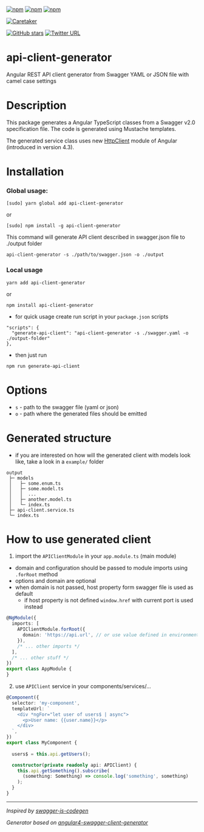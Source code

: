 [![npm](https://img.shields.io/npm/v/%40flowup/api-client-generator.svg)](https://www.npmjs.com/package/api-client-generator)
[![npm](https://img.shields.io/npm/l/%40flowup/api-client-generator.svg)](https://www.npmjs.com/package/api-client-generator)
[![npm](https://img.shields.io/npm/dm/%40flowup/api-client-generator.svg)](https://www.npmjs.com/package/api-client-generator)

[![Caretaker](https://img.shields.io/badge/caretaker-vmasek-blue.svg)](https://github.com/vmasek)

[![GitHub stars](https://img.shields.io/github/stars/flowup/api-client-generator.svg?style=social&label=Star)](https://github.com/flowup/api-client-generator)
[![Twitter URL](https://img.shields.io/twitter/url/http/flowup.cz.svg?style=social)](https://twitter.com/intent/tweet?text=Tool%20that%20lets%20you%20generate%20API%20client%20from%20a%20swagger%20file&hashtags=angular,swagger,api,angular5&url=https://github.com/flowup/api-client-generator)

# api-client-generator
Angular REST API client generator from Swagger YAML or JSON file with camel case settings

# Description
This package generates a Angular TypeScript classes from a Swagger v2.0 specification file. The code is generated using Mustache templates.

The generated service class uses new [HttpClient](https://angular.io/guide/http) module of Angular (introduced in version 4.3).

# Installation

### Global usage:

`[sudo] yarn global add api-client-generator`

or

`[sudo] npm install -g api-client-generator`

This command will generate API client described in swagger.json file to ./output folder

`api-client-generator -s ./path/to/swagger.json -o ./output`

### Local usage

`yarn add api-client-generator`

or

`npm install api-client-generator`

- for quick usage create run script in your `package.json` scripts
```
"scripts": {
  "generate-api-client": "api-client-generator -s ./swagger.yaml -o ./output-folder"
},
```
- then just run

`npm run generate-api-client`

# Options

 - `s` -  path to the swagger file (yaml or json)
 - `o` -  path where the generated files should be emitted

# Generated structure

- if you are interested on how will the generated client with models look like, take a look in a `example/` folder

```
output
 ├─ models
 │   ├─ some.enum.ts
 │   ├─ some.model.ts
 │   │  ...
 │   ├─ another.model.ts
 │   └─ index.ts
 ├─ api-client.service.ts
 └─ index.ts
```

# How to use generated client

1. import the `APIClientModule` in your `app.module.ts` (main module)
- domain and configuration should be passed to module imports using `.forRoot` method
- options and domain are optional
- when domain is not passed, host property form swagger file is used as default
  - if host property is not defined `window.href` with current port is used instead
```typescript
@NgModule({
  imports: [
    APIClientModule.forRoot({
      domain: 'https://api.url', // or use value defined in environment `environment.apiUrl`
    }),
    /* ... other imports */
  ],
  /* ... other stuff */
})
export class AppModule {
}
```

2. use `APIClient` service in your components/services/...

```typescript
@Component({
  selector: 'my-component',
  templateUrl: `
    <div *ngFor="let user of users$ | async">
      <p>User name: {{user.name}}</p>
    </div>
  `,
})
export class MyComponent {
  
  users$ = this.api.getUsers();

  constructor(private readonly api: APIClient) {
    this.api.getSomething().subscribe(
      (something: Something) => console.log('something', something)
    );
  }
}
```

-------

*Inspired by [swagger-js-codegen](https://github.com/wcandillon/swagger-js-codegen)*

*Generator based on [angular4-swagger-client-generator](https://github.com/lotjomik/angular4-swagger-client-generator)*
